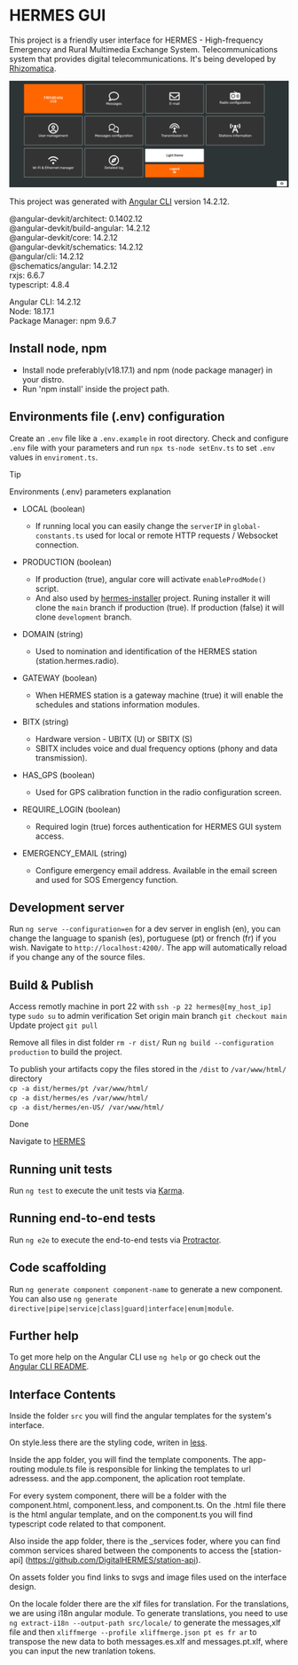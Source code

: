 # HERMES GUI

This project is a friendly user interface for HERMES - High-frequency Emergency and Rural Multimedia Exchange System. Telecommunications system that provides digital telecommunications. It's being developed by [Rhizomatica](https://www.rhizomatica.org/).

![HERMES-GUI Home Screenshot](/src/assets/img/hermes-gui-home-readme.png)


This project was generated with [Angular CLI](https://github.com/angular/angular-cli) version 14.2.12.

@angular-devkit/architect: 0.1402.12  
@angular-devkit/build-angular: 14.2.12  
@angular-devkit/core: 14.2.12  
@angular-devkit/schematics: 14.2.12  
@angular/cli: 14.2.12  
@schematics/angular: 14.2.12  
rxjs: 6.6.7  
typescript: 4.8.4  

Angular CLI: 14.2.12  
Node: 18.17.1  
Package Manager: npm 9.6.7 


## Install node, npm

- Install node preferably(v18.17.1) and npm (node package manager) in your distro.
- Run 'npm install' inside the project path.


## Environments file (.env) configuration

Create an `.env` file like a `.env.example` in root directory.
Check and configure `.env` file with your parameters and run `npx ts-node setEnv.ts` to set `.env` values in `enviroment.ts`.


> [!TIP]
> Environments (.env) parameters explanation 


- LOCAL (boolean)
    - If running local you can easily change the `serverIP` in `global-constants.ts` used for local or remote HTTP requests / Websocket connection.

- PRODUCTION (boolean)
    - If production (true), angular core will activate `enableProdMode()` script.
    - And also used by [hermes-installer](https://github.com/Rhizomatica/hermes-installer) project. Runing installer it will clone the `main` branch if production (true). If production (false) it will clone `development` branch. 

- DOMAIN (string)
    - Used to nomination and identification of the HERMES station (station.hermes.radio).

- GATEWAY (boolean)
    - When HERMES station is a gateway machine (true) it will enable the schedules and stations information modules.

- BITX (string)
    - Hardware version - UBITX (U) or SBITX (S)
    - SBITX includes voice and dual frequency options (phony and data transmission).

- HAS_GPS (boolean)
    - Used for GPS calibration function in the radio configuration screen.

- REQUIRE_LOGIN (boolean)
    - Required login (true) forces authentication for HERMES GUI system access.

- EMERGENCY_EMAIL (string)
    - Configure emergency email address. Available in the email screen and used for SOS Emergency function.

## Development server

Run `ng serve --configuration=en` for a dev server in english (en), you can change the language to spanish (es), portuguese (pt) or french (fr) if you wish. Navigate to `http://localhost:4200/`. The app will automatically reload if you change any of the source files.

## Build & Publish

Access remotly machine in port 22 with `ssh -p 22 hermes@[my_host_ip]`
type `sudo su` to admin verification 
Set origin main branch `git checkout main`
Update project `git pull`

Remove all files in dist folder `rm -r dist/`
Run `ng build --configuration production` to build the project.

To publish your artifacts copy the files stored in the `/dist` to `/var/www/html/` directory  
`cp -a dist/hermes/pt /var/www/html/`  
`cp -a dist/hermes/es /var/www/html/`  
`cp -a dist/hermes/en-US/ /var/www/html/`

Done

Navigate to [HERMES](https://[my_host_ip])

## Running unit tests

Run `ng test` to execute the unit tests via [Karma](https://karma-runner.github.io).

## Running end-to-end tests

Run `ng e2e` to execute the end-to-end tests via [Protractor](http://www.protractortest.org/).

## Code scaffolding

Run `ng generate component component-name` to generate a new component. You can also use `ng generate directive|pipe|service|class|guard|interface|enum|module`.

## Further help

To get more help on the Angular CLI use `ng help` or go check out the [Angular CLI README](https://github.com/angular/angular-cli/blob/master/README.md).


## Interface Contents

Inside the folder `src` you will find the angular templates for the system's interface. 

On style.less there are the styling code, writen in [less](https://lesscss.org/).

Inside the app folder, you will find the template components. The app-routing module.ts file is responsible for linking the templates to url adressess. and the app.component, the aplication root template.

For every system component, there will be a folder with the component.html, component.less, and component.ts. On the .html file there is the html angular template, and on the component.ts you will find typescript code related to that component.

Also inside the app folder, there is the _services foder, where you can find common services shared between the components to access the [station-api] (https://github.com/DigitalHERMES/station-api).

On assets folder you find links to svgs and image files used on the interface design.

On the locale folder there are the xlf files for translation. For the translations, we are using i18n angular module. To generate translations, you need to use `ng extract-i18n --output-path src/locale/` to generate the messages,xlf file and then `xliffmerge --profile xliffmerge.json pt es fr ar` to transpose the new data to both messages.es.xlf and messages.pt.xlf, where you can input the new tranlation tokens. 







